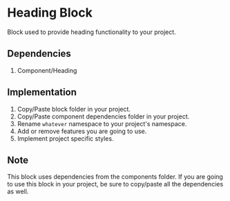 # Heading Block

Block used to provide heading functionality to your project.

## Dependencies

1. Component/Heading

## Implementation

1. Copy/Paste block folder in your project.
2. Copy/Paste component dependencies folder in your project.
3. Rename `whatever` namespace to your project's namespace.
4. Add or remove features you are going to use.
5. Implement project specific styles.

## Note

This block uses dependencies from the components folder. If you are going to use this block in your project, be sure to copy/paste all the dependencies as well.
